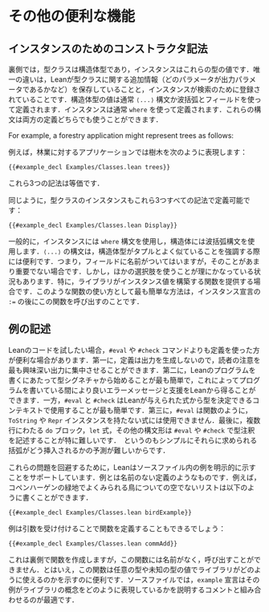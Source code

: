 <!-- # Additional Conveniences -->

# その他の便利な機能

<!-- ## Constructor Syntax for Instances -->

## インスタンスのためのコンストラクタ記法

<!-- Behind the scenes, type classes are structure types and instances are values of these types.
The only differences are that Lean stores additional information about type classes, such as which parameters are output parameters, and that instances are registered for searching.
While values that have structure types are typically defined using either `⟨...⟩` syntax or with braces and fields, and instances are typically defined using `where`, both syntaxes work for both kinds of definition. -->

裏側では，型クラスは構造体型であり，インスタンスはこれらの型の値です．唯一の違いは，Leanが型クラスに関する追加情報（どのパラメータが出力パラメータであるかなど）を保存していることと，インスタンスが検索のために登録されていることです．構造体型の値は通常 `⟨...⟩` 構文か波括弧とフィールドを使って定義されます．インスタンスは通常 `where` を使って定義されます．これらの構文は両方の定義どちらでも使うことができます．

For example, a forestry application might represent trees as follows:

例えば，林業に対するアプリケーションでは樹木を次のように表現します：

```lean
{{#example_decl Examples/Classes.lean trees}}
```
<!-- All three syntaxes are equivalent. -->

これら3つの記法は等価です．

<!-- Similarly, type class instances can be defined using all three syntaxes: -->

同じように，型クラスのインスタンスもこれら3つすべての記法で定義可能です：

```lean
{{#example_decl Examples/Classes.lean Display}}
```

<!-- Generally speaking, the `where` syntax should be used for instances, and the curly-brace syntax should be used for structures.
The `⟨...⟩` syntax can be useful when emphasizing that a structure type is very much like a tuple in which the fields happen to be named, but the names are not important at the moment.
However, there are situations where it can make sense to use other alternatives.
In particular, a library might provide a function that constructs an instance value.
Placing a call to this function after `:=` in an instance declaration is the easiest way to use such a function. -->

一般的に，インスタンスには `where` 構文を使用し，構造体には波括弧構文を使用します．`⟨...⟩` の構文は，構造体型がタプルとよく似ていることを強調する際には便利です．つまり，フィールドに名前がついてはいますが，そのことがあまり重要でない場合です．しかし，ほかの選択肢を使うことが理にかなっている状況もあります．特に，ライブラリがインスタンス値を構築する関数を提供する場合です．このような関数の使い方として最も簡単な方法は，インスタンス宣言の `:=` の後にこの関数を呼び出すのことです．

<!-- ## Examples -->

## 例の記述

<!-- When experimenting with Lean code, definitions can be more convenient to use than `#eval` or `#check` commands.
First off, definitions don't produce any output, which can help keep the reader's focus on the most interesting output.
Secondly, it's easiest to write most Lean programs by starting with a type signature, allowing Lean to provide more assistance and better error messages while writing the program itself.
On the other hand, `#eval` and `#check` are easiest to use in contexts where Lean is able to determine the type from the provided expression.
Thirdly, `#eval` cannot be used with expressions whose types don't have `ToString` or `Repr` instances, such as functions.
Finally, multi-step `do` blocks, `let`-expressions, and other syntactic forms that take multiple lines are particularly difficult to write with a type annotation in `#eval` or `#check`, simply because the required parenthesization can be difficult to predict. -->

Leanのコードを試したい場合，`#eval` や `#check` コマンドよりも定義を使った方が便利な場合があります．第一に，定義は出力を生成しないので，読者の注意を最も興味深い出力に集中させることができます．第二に，Leanのプログラムを書くにあたって型シグネチャから始めることが最も簡単で，これによってプログラムを書いている間により良いエラーメッセージと支援をLeanから得ることができます．一方，`#eval` と `#check` はLeanが与えられた式から型を決定できるコンテキストで使用することが最も簡単です．第三に，`#eval` は関数のように，`ToString` や `Repr` インスタンスを持たない式には使用できません．最後に，複数行にわたる `do` ブロック，`let` 式，その他の構文形は `#eval` や `#check` で型注釈を記述することが特に難しいです．　というのもシンプルにそれらに求められる括弧がどう挿入されるかの予測が難しいからです．

<!-- To work around these issues, Lean supports the explicit indication of examples in a source file.
An example is like a definition without a name.
For instance, a non-empty list of birds commonly found in Copenhagen's green spaces can be written: -->

これらの問題を回避するために，Leanはソースファイル内の例を明示的に示すことをサポートしています．例とは名前のない定義のようなものです．例えば，コペンハーゲンの緑地でよくみられる鳥についての空でないリストは以下のように書くことができます．

```lean
{{#example_decl Examples/Classes.lean birdExample}}
```

<!-- Examples may define functions by accepting arguments: -->

例は引数を受け付けることで関数を定義することもできるでしょう：

```lean
{{#example_decl Examples/Classes.lean commAdd}}
```
<!-- While this creates a function behind the scenes, this function has no name and cannot be called.
Nonetheless, this is useful for demonstrating how a library can be used with arbitrary or unknown values of some given type.
In source files, `example` declarations are best paired with comments that explain how the example illustrates the concepts of the library. -->

これは裏側で関数を作成しますが，この関数には名前がなく，呼び出すことができません．とはいえ，この関数は任意の型や未知の型の値でライブラリがどのように使えるのかを示すのに便利です．ソースファイルでは，`example` 宣言はその例がライブラリの概念をどのように表現しているかを説明するコメントと組み合わせるのが最適です．

